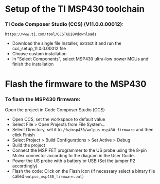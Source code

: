 # Setup of the TI MSP430 toolchain

### TI Code Composer Studio (CCS) (V11.0.0.00012):
`https://www.ti.com/tool/CCSTUDIO#downloads`
- Download the single file installer, extract it and run the ccs_setup_11.0.0.00012 file
- Choose custom installation
- In "Select Components", select MSP430 ultra-low power MCUs and finish the installation

# Flash the firmware to the MSP430

### To flash the MSP430 firmware:
Open the project in Code Composer Studio (CCS)
- Open CCS, set the workspace to default value
- Select File > Open Projects from File System...
- Select Directory, set it to `/fw/msp430/wulpus_msp430_firmware` and then click Finish
- Select Project > Build Configurations > Set Active > Debug
- Build the project
- Connect the MSP FET programmer to the US probe using the 8-pin Molex connector according to the diagram in the User Guide.
- Power the US probe with a battery or USB (Set the jumper P2 accordingly)
- Flash the code: Click on the Flash icon (if necessary select a binary file called `wulpus_msp430_firmware.out`)